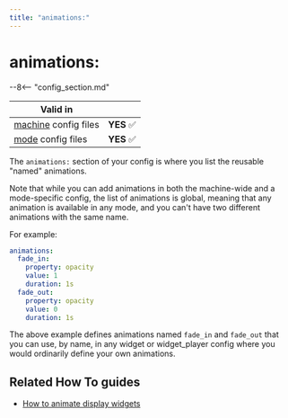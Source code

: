 ```yaml
---
title: "animations:"
---
```


# animations:


--8<-- "config_section.md"

| Valid in | |
|-----|:----:|
|[machine](instructions/machine_config.md) config files |**YES** :white_check_mark:|
|[mode](instructions/mode_config.md) config files|**YES** :white_check_mark:|

The `animations:` section of your config is where you list the reusable
"named" animations.

Note that while you can add animations in both the machine-wide and a
mode-specific config, the list of animations is global, meaning that any
animation is available in any mode, and you can't have two different
animations with the same name.

For example:

``` yaml
animations:
  fade_in:
    property: opacity
    value: 1
    duration: 1s
  fade_out:
    property: opacity
    value: 0
    duration: 1s
```

The above example defines animations named `fade_in` and `fade_out` that
you can use, by name, in any widget or widget_player config where you
would ordinarily define your own animations.

## Related How To guides

* [How to animate display widgets](../mc/widgets/animation.md)
